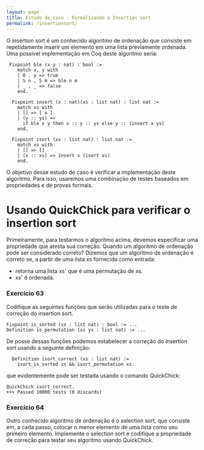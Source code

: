 ```yaml
---
layout: page
title: Estudo de caso - Formalizando o Insertion sort
permalink: /insertionsort/
---
```



O insertion sort é um conhecido algoritmo de ordenação que consiste em repetidamente inserir um elemento em uma lista
previamente ordenada. Uma possível implementação em Coq deste algoritmo seria:

```coq
 Fixpoint ble (x y : nat) : bool :=
    match x, y with
    | O , y => true
    | S n , S m => ble n m
    | _ , _ => false
    end.

  Fixpoint insert (x : nat)(xs : list nat) : list nat :=
    match xs with
    | [] => [ x ]
    | (y :: ys) =>
      if ble x y then x :: y :: ys else y :: (insert x ys)
    end.

  Fixpoint isort (xs : list nat) : list nat :=
    match xs with
    | [] => []
    | (x :: xs) => insert x (isort xs)
    end.
```

O objetivo desse estudo de caso é verificar a implementação deste algoritmo. Para isso, usaremos uma combinação de
testes baseados em propriedades e de provas formais.

# Usando QuickChick para verificar o insertion sort

Primeiramente, para testarmos o algoritmo acima, devemos especificar uma propriedade que atesta sua correção.
Quando um algoritmo de ordenação pode ser considerado correto? Dizemos que um algoritmo de ordenação é correto se,
a partir de uma lista xs fornecida como entrada:

* retorna uma lista xs' que é uma permutação de xs.
* xs' é ordenada.

### Exercício 63

Codifique as seguintes funções que serão utilizadas para o teste de correção do insertion sort.

```coq
Fixpoint is_sorted (xs : list nat) : bool := ...
Definition is_permutation (xs ys : list nat) := ...
```

De posse dessas funções podemos estabelecer a correção do insertion sort usando a seguinte definição:

```coq
  Definition isort_correct (xs : list nat) :=
    isort_is_sorted xs && isort_permutation xs.
```

que evidentemente pode ser testada usando o comando QuickChick:

```coq
QuickChick isort_correct.
+++ Passed 10000 tests (0 discards)
```

### Exercício 64

Outro conhecido algoritmo de ordenação é o selection sort, que consiste em, a cada passo,
colocar o menor elemento de uma lista como seu primeiro elemento. Implemente o selection sort e
codifique a propriedade de correção para testar seu algoritmo usando QuickChick.

